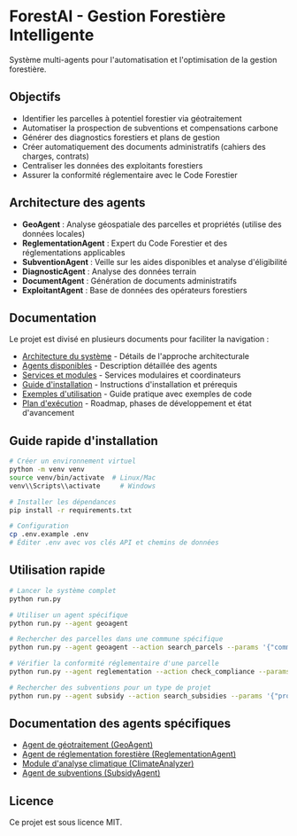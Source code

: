 # ForestAI - Gestion Forestière Intelligente

Système multi-agents pour l'automatisation et l'optimisation de la gestion forestière.

## Objectifs

- Identifier les parcelles à potentiel forestier via géotraitement
- Automatiser la prospection de subventions et compensations carbone
- Générer des diagnostics forestiers et plans de gestion
- Créer automatiquement des documents administratifs (cahiers des charges, contrats)
- Centraliser les données des exploitants forestiers
- Assurer la conformité réglementaire avec le Code Forestier

## Architecture des agents

- **GeoAgent** : Analyse géospatiale des parcelles et propriétés (utilise des données locales)
- **ReglementationAgent** : Expert du Code Forestier et des réglementations applicables
- **SubventionAgent** : Veille sur les aides disponibles et analyse d'éligibilité
- **DiagnosticAgent** : Analyse des données terrain
- **DocumentAgent** : Génération de documents administratifs
- **ExploitantAgent** : Base de données des opérateurs forestiers

## Documentation

Le projet est divisé en plusieurs documents pour faciliter la navigation :

- [Architecture du système](docs/ARCHITECTURE.md) - Détails de l'approche architecturale
- [Agents disponibles](docs/AGENTS.md) - Description détaillée des agents
- [Services et modules](docs/SERVICES.md) - Services modulaires et coordinateurs
- [Guide d'installation](docs/INSTALLATION.md) - Instructions d'installation et prérequis
- [Exemples d'utilisation](docs/EXAMPLES.md) - Guide pratique avec exemples de code
- [Plan d'exécution](docs/ROADMAP.md) - Roadmap, phases de développement et état d'avancement

## Guide rapide d'installation

```bash
# Créer un environnement virtuel
python -m venv venv
source venv/bin/activate  # Linux/Mac
venv\\Scripts\\activate     # Windows

# Installer les dépendances
pip install -r requirements.txt

# Configuration
cp .env.example .env
# Éditer .env avec vos clés API et chemins de données
```

## Utilisation rapide

```bash
# Lancer le système complet
python run.py

# Utiliser un agent spécifique
python run.py --agent geoagent

# Rechercher des parcelles dans une commune spécifique
python run.py --agent geoagent --action search_parcels --params '{"commune": "Saint-Martin-de-Crau", "section": "B"}'

# Vérifier la conformité réglementaire d'une parcelle
python run.py --agent reglementation --action check_compliance --params '{"parcels": ["123456789"], "project_type": "boisement"}'

# Rechercher des subventions pour un type de projet
python run.py --agent subsidy --action search_subsidies --params '{"project_type": "reboisement", "region": "Occitanie"}'
```

## Documentation des agents spécifiques

- [Agent de géotraitement (GeoAgent)](docs/GeoAgent.md)
- [Agent de réglementation forestière (ReglementationAgent)](docs/ReglementationAgent.md)
- [Module d'analyse climatique (ClimateAnalyzer)](docs/ClimateAnalyzer.md)
- [Agent de subventions (SubsidyAgent)](docs/SubsidyAgent.md)

## Licence

Ce projet est sous licence MIT.
